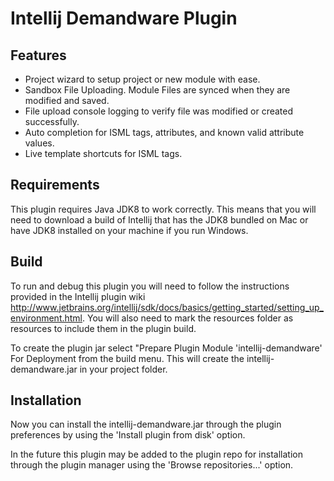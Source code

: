 # Intellij Demandware Plugin

## Features
 * Project wizard to setup project or new module with ease.
 * Sandbox File Uploading. Module Files are synced when they are modified and saved.
 * File upload console logging to verify file was modified or created successfully.
 * Auto completion for ISML tags, attributes, and known valid attribute values.
 * Live template shortcuts for ISML tags.

## Requirements
This plugin requires Java JDK8 to work correctly. This means that you will need to download
a build of Intellij that has the JDK8 bundled on Mac or have JDK8 installed on your machine
if you run Windows.

## Build
To run and debug this plugin you will need to follow the instructions provided in the Intellij plugin
wiki http://www.jetbrains.org/intellij/sdk/docs/basics/getting_started/setting_up_environment.html.
You will also need to mark the resources folder as resources to include them in the plugin build.

To create the plugin jar select "Prepare Plugin Module 'intellij-demandware' For Deployment from the
build menu. This will create the intellij-demandware.jar in your project folder.

## Installation
Now you can install the intellij-demandware.jar through the plugin preferences by using the
'Install plugin from disk' option.

In the future this plugin may be added to the plugin repo
for installation through the plugin manager using the 'Browse repositories...' option.
